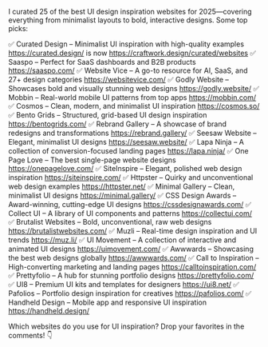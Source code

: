 I curated 25 of the best UI design inspiration websites for 2025—covering everything from minimalist layouts to bold, interactive designs. Some top picks:

✅ Curated Design – Minimalist UI inspiration with high-quality examples https://curated.design/  is now https://craftwork.design/curated/websites
✅ Saaspo – Perfect for SaaS dashboards and B2B products https://saaspo.com/
✅ Website Vice – A go-to resource for AI, SaaS, and 27+ design categories https://websitevice.com/
✅ Godly Website – Showcases bold and visually stunning web designs https://godly.website/
✅ Mobbin – Real-world mobile UI patterns from top apps  https://mobbin.com/
✅ Cosmos – Clean, modern, and minimalist UI inspiration https://cosmos.so/
✅ Bento Grids – Structured, grid-based UI design inspiration  https://bentogrids.com/
✅ Rebrand Gallery – A showcase of brand redesigns and transformations https://rebrand.gallery/
✅ Seesaw Website – Elegant, minimalist UI designs  https://seesaw.website/
✅ Lapa Ninja – A collection of conversion-focused landing pages https://lapa.ninja/
✅ One Page Love – The best single-page website designs https://onepagelove.com/
✅ SiteInspire – Elegant, polished web design inspiration https://siteinspire.com/
✅ Httpster – Quirky and unconventional web design examples https://httpster.net/
✅ Minimal Gallery – Clean, minimalist UI designs  https://minimal.gallery/
✅ CSS Design Awards – Award-winning, cutting-edge UI designs https://cssdesignawards.com/
✅ Collect UI – A library of UI components and patterns https://collectui.com/
✅ Brutalist Websites – Bold, unconventional, raw web designs https://brutalistwebsites.com/
✅ Muzli – Real-time design inspiration and UI trends https://muz.li/
✅ UI Movement – A collection of interactive and animated UI designs https://uimovement.com/
✅ Awwwards – Showcasing the best web designs globally https://awwwards.com/
✅ Call to Inspiration – High-converting marketing and landing pages https://calltoinspiration.com/
✅ Prettyfolio – A hub for stunning portfolio designs https://prettyfolio.com/
✅ UI8 – Premium UI kits and templates for designers https://ui8.net/
✅ Pafolios – Portfolio design inspiration for creatives https://pafolios.com/
✅ Handheld Design – Mobile app and responsive UI inspiration https://handheld.design/

Which websites do you use for UI inspiration? Drop your favorites in the comments! 👇